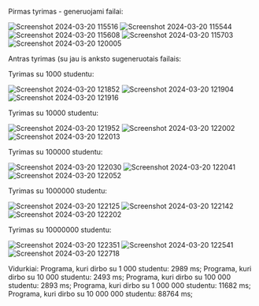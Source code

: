 Pirmas tyrimas - generuojami failai:


![Screenshot 2024-03-20 115516](https://github.com/LivetaK/ObjProgLab/assets/159531709/ef269e05-d15a-48cb-b1f4-eba4197bf152)
![Screenshot 2024-03-20 115544](https://github.com/LivetaK/ObjProgLab/assets/159531709/36f9bfbe-f758-4de9-b5cf-a23b223993c5)
![Screenshot 2024-03-20 115608](https://github.com/LivetaK/ObjProgLab/assets/159531709/6bff72b0-a185-4476-bd5e-733baf57d0b0)
![Screenshot 2024-03-20 115703](https://github.com/LivetaK/ObjProgLab/assets/159531709/22147981-8103-4382-abb5-b0cea6f9028c)
![Screenshot 2024-03-20 120005](https://github.com/LivetaK/ObjProgLab/assets/159531709/fb933cd4-6315-4378-92c2-f0bd53285e7a)



Antras tyrimas (su jau is anksto sugeneruotais failais:


Tyrimas su 1000 studentu:


![Screenshot 2024-03-20 121852](https://github.com/LivetaK/ObjProgLab/assets/159531709/84400a16-9dc5-4337-ba45-f9007ed17fe5)
![Screenshot 2024-03-20 121904](https://github.com/LivetaK/ObjProgLab/assets/159531709/a0ac504f-3942-4aa4-80ad-c468d466c4f1)
![Screenshot 2024-03-20 121916](https://github.com/LivetaK/ObjProgLab/assets/159531709/436767ee-5628-4d6b-8553-94739e48404b)


Tyrimas su 10000 studentu:


![Screenshot 2024-03-20 121952](https://github.com/LivetaK/ObjProgLab/assets/159531709/a46a7a53-7c13-485f-af4c-c36e13ea3b84)
![Screenshot 2024-03-20 122002](https://github.com/LivetaK/ObjProgLab/assets/159531709/7942e72d-d280-494c-883c-b0685e8b65ae)
![Screenshot 2024-03-20 122013](https://github.com/LivetaK/ObjProgLab/assets/159531709/f28f3a32-1ae4-443e-ba8d-3855c81f53b0)



Tyrimas su 100000 studentu:


![Screenshot 2024-03-20 122030](https://github.com/LivetaK/ObjProgLab/assets/159531709/f90f41e1-5298-4a46-bbf8-ee833a5371a3)
![Screenshot 2024-03-20 122041](https://github.com/LivetaK/ObjProgLab/assets/159531709/c8ddb103-5ea5-4334-a6e1-bc40eaa0220f)
![Screenshot 2024-03-20 122052](https://github.com/LivetaK/ObjProgLab/assets/159531709/9472dd89-9fc6-41af-a009-d1a726edfb54)


Tyrimas su 1000000 studentu:


![Screenshot 2024-03-20 122125](https://github.com/LivetaK/ObjProgLab/assets/159531709/e7fc5ce5-2c57-4c75-9ff4-31b80ea5d321)
![Screenshot 2024-03-20 122142](https://github.com/LivetaK/ObjProgLab/assets/159531709/eaa94ddc-a6cf-4802-8ac3-458b5ce8ad42)
![Screenshot 2024-03-20 122202](https://github.com/LivetaK/ObjProgLab/assets/159531709/ed266725-09fa-4cfa-9406-37c268476787)


Tyrimas su 10000000 studentu:


![Screenshot 2024-03-20 122351](https://github.com/LivetaK/ObjProgLab/assets/159531709/bb538188-e564-400a-b604-74ded841a50e)
![Screenshot 2024-03-20 122541](https://github.com/LivetaK/ObjProgLab/assets/159531709/db12728b-a4a9-4e70-b297-111a5f3d400f)
![Screenshot 2024-03-20 122718](https://github.com/LivetaK/ObjProgLab/assets/159531709/390b90b2-bf16-4f6d-accf-f1e2a1ff0c7a)

Vidurkiai:
Programa, kuri dirbo su 1 000 studentu: 2989 ms;
Programa, kuri dirbo su 10 000 studentu: 2493 ms;
Programa, kuri dirbo su 100 000 studentu: 2893 ms;
Programa, kuri dirbo su 1 000 000 studentu: 11682 ms;
Programa, kuri dirbo su 10 000 000 studentu: 88764 ms;
